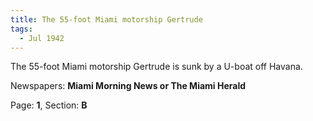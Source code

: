 ```yaml
---  
title: The 55-foot Miami motorship Gertrude  
tags:  
  - Jul 1942  
---  
```

  
The 55-foot Miami motorship Gertrude is sunk by a U-boat off Havana.  
  
Newspapers: **Miami Morning News or The Miami Herald**  
  
Page: **1**, Section: **B** 
